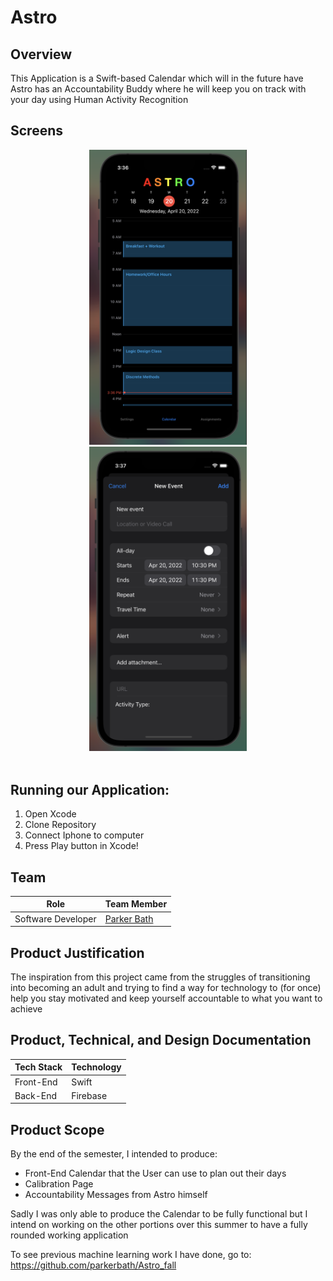 # Astro

## Overview

This Application is a Swift-based Calendar which will in the future have Astro has an Accountability Buddy where he will keep you on track with your day using Human Activity Recognition

## Screens

<center><img src="assets/calendar.png" width=50%/></a></center>
<center><img src="assets/neweventform.png" width=50%/></a></center>



<br>

## Running our Application:

1. Open Xcode
2. Clone Repository
3. Connect Iphone to computer
4. Press Play button in Xcode!

## Team

| Role               | Team Member                                  |
| ------------------ | -------------------------------------------- |
| Software Developer | [Parker Bath](https://github.com/parkerbath) |

## Product Justification

The inspiration from this project came from the struggles of transitioning into becoming an adult and trying to find a way for technology to (for once) help you stay motivated and keep yourself accountable to what you want to achieve

## Product, Technical, and Design Documentation

| Tech Stack | Technology |
| ---------- | ---------- |
| Front-End  | Swift      |
| Back-End   | Firebase   |

## Product Scope

By the end of the semester, I intended to produce:

- Front-End Calendar that the User can use to plan out their days
- Calibration Page
- Accountability Messages from Astro himself

Sadly I was only able to produce the Calendar to be fully functional but I intend on working on the other portions over this summer to have a fully rounded working application

To see previous machine learning work I have done, go to:
https://github.com/parkerbath/Astro_fall
